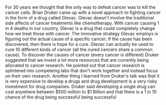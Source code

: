 For 30 years we thought that the only way to defeat cancer was to kill the
cancer cells. Brian Druker came up with a novel approach to fighting cancer in
the form of a drug called Glevac. Glevac doesn't involve the traditional side
affects of cancer treatments like chemotherapy. With cancer causing 1 in 4
deaths in our country, Glevac is a drug that could completely change how we
treat those with cancer. The innovative strategy Glevac employs is figuring out
the actual cause of a specific cancer; If the cause has been discovered, then
there is hope for a cure. Glevac can actually be used to cure 10 different
kinds of cancer (all the cured cancers share a common cause). To discover the
causes of cancer (every cancer is different) Druker suggested that we invest a
lot more resources that are currently being allocated to cancer research. He
pointed out that cancer research is splintered into competeing labs that don't
work together and instead focus on their own research. Another thing I learned
from Druker's talk was that it is very expensive to develop a drugs and drug
development is a very risky investment for drug companies.  Druker said
developing a single drug can cost anywhere between $500 million to $1 Billion
and that there is a 1 in 10 chance of the drug being successful being
successful

